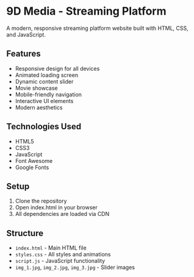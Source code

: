# 9D Media - Streaming Platform

A modern, responsive streaming platform website built with HTML, CSS, and JavaScript.

## Features

- Responsive design for all devices
- Animated loading screen
- Dynamic content slider
- Movie showcase
- Mobile-friendly navigation
- Interactive UI elements
- Modern aesthetics

## Technologies Used

- HTML5
- CSS3
- JavaScript
- Font Awesome
- Google Fonts

## Setup

1. Clone the repository
2. Open index.html in your browser
3. All dependencies are loaded via CDN

## Structure

- `index.html` - Main HTML file
- `styles.css` - All styles and animations
- `script.js` - JavaScript functionality
- `img_1.jpg`, `img_2.jpg`, `img_3.jpg` - Slider images 